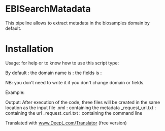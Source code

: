 # EBISearchMatadata

This pipeline allows to extract metadata in the biosamples domain by default. 

# Installation 

Usage:
for help or to know how to use this script type:

By default :
the domain name is :
the fields is :

NB: you don't need to write it if you don't change domain or fields. 

Example:

Output:
After execution of the code, three files will be created in the same location as the input file
.xml : containing the metadata
<file>_request_url.txt : containing the url
<file>_request_curl.txt : containing the command line 

Translated with www.DeepL.com/Translator (free version)

